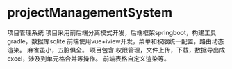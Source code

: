 # projectManagementSystem
项目管理系统
项目采用前后端分离模式开发，后端框架springboot，构建工具 gradle，数据库sqlite
前端使用vue+iview开发，菜单和权限统一配置，路由动态渲染。
麻雀虽小，五脏俱全。
项目包含 权限管理，文件上传，下载，数据导出成excel，涉及到单元格合并等操作。
前端表格自定义渲染等。
